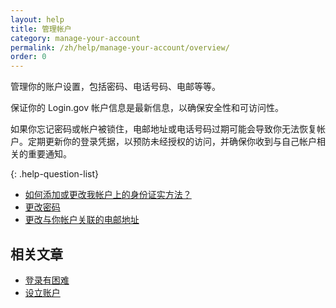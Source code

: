 ```yaml
---
layout: help
title: 管理帐户
category: manage-your-account
permalink: /zh/help/manage-your-account/overview/
order: 0
---
```


管理你的账户设置，包括密码、电话号码、电邮等等。

保证你的 Login.gov 帐户信息是最新信息，以确保安全性和可访问性。

如果你忘记密码或帐户被锁住，电邮地址或电话号码过期可能会导致你无法恢复帐户。定期更新你的登录凭据，以预防未经授权的访问，并确保你收到与自己帐户相关的重要通知。

{: .help-question-list}
- [如何添加或更改我帐户上的身份证实方法？](#)
- [更改密码](#)
- [更改与你帐户关联的电邮地址](#)

## 相关文章

* [登录有困难](#)
* [设立账户](#)
